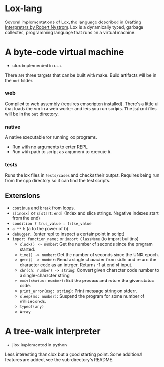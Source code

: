 # Lox-lang

Several implementations of Lox, the language described in [Crafting Interpreters by Robert Nystrom](https://craftinginterpreters.com). Lox is a dynamically typed, garbage collected, programming language that runs on a virtual machine. 

# A byte-code virtual machine 

- clox implemented in c++

There are three targets that can be built with make. Build artifacts will be in the `out` folder. 

### web

Compiled to web assembly (requires emscripten installed). There's a little ui that loads the vm in a web worker and lets you run scripts. The js/html files will be in the `out` directory. 

### native 

A native executable for running lox programs. 

- Run with no arguments to enter REPL
- Run with path to script as argument to execute it. 

### tests

Runs the lox files in `tests/cases` and checks their output. Requires being run from the cpp directory so it can find the test scripts. 

## Extensions 

- `continue` and `break` from loops. 
- `s[index]` or `s[start:end]` (Index and slice strings. Negative indexes start from the end)
- `condition ? true_value : false_value`
- `a ** b` (a to the power of b)
- `debugger;` (enter repl to inspect a certain point in script)
- `import function_name;` or `import ClassName` (to import builtins)
	- `clock() -> number`: Get the number of seconds since the program started. 
	- `time() -> number`: Get the number of seconds since the UNIX epoch.  
	- `getc() -> number`: Read a single character from stdin and return the character code as an integer. Returns -1 at end of input. 
	- `chr(ch: number) -> string`: Convert given character code number to a single-character string. 
	- `exit(status: number)`: Exit the process and return the given status code.
	- `print_error(msg: string)`: Print message string on stderr.
	- `sleep(ms: number)`: Suspend the program for some number of milliseconds. 
	- `typeof(any)`
	- `Array`

# A tree-walk interpreter

- jlox implemented in python

Less interesting than clox but a good starting point. Some additional features are added, see the sub-directory's README. 
